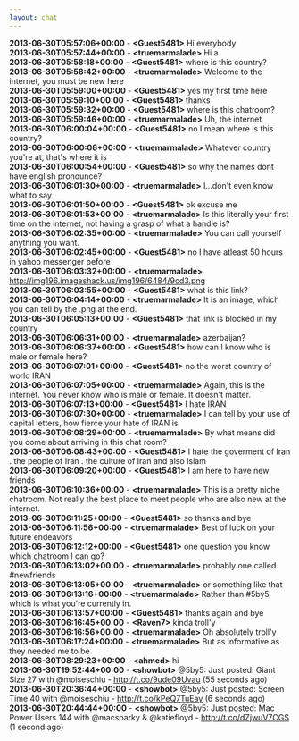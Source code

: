 ```yaml
---
layout: chat
---
```

**2013-06-30T05:57:06+00:00** - **&lt;Guest5481&gt;** Hi everybody  
**2013-06-30T05:57:44+00:00** - **&lt;truemarmalade&gt;** Hi a  
**2013-06-30T05:58:18+00:00** - **&lt;Guest5481&gt;** where is this country?  
**2013-06-30T05:58:42+00:00** - **&lt;truemarmalade&gt;** Welcome to the internet, you must be new here  
**2013-06-30T05:59:00+00:00** - **&lt;Guest5481&gt;** yes my first time here  
**2013-06-30T05:59:10+00:00** - **&lt;Guest5481&gt;** thanks  
**2013-06-30T05:59:32+00:00** - **&lt;Guest5481&gt;** where is this chatroom?  
**2013-06-30T05:59:46+00:00** - **&lt;truemarmalade&gt;** Uh, the internet  
**2013-06-30T06:00:04+00:00** - **&lt;Guest5481&gt;** no I mean where is this country?  
**2013-06-30T06:00:08+00:00** - **&lt;truemarmalade&gt;** Whatever country you're at, that's where it is  
**2013-06-30T06:00:54+00:00** - **&lt;Guest5481&gt;** so why the names dont have english pronounce?  
**2013-06-30T06:01:30+00:00** - **&lt;truemarmalade&gt;** I...don't even know what to say  
**2013-06-30T06:01:50+00:00** - **&lt;Guest5481&gt;** ok excuse me  
**2013-06-30T06:01:53+00:00** - **&lt;truemarmalade&gt;** Is this literally your first time on the internet, not having a grasp of what a handle is?  
**2013-06-30T06:02:35+00:00** - **&lt;truemarmalade&gt;** You can call yourself anything you want.  
**2013-06-30T06:02:45+00:00** - **&lt;Guest5481&gt;** no I have atleast 50 hours in yahoo messenger before  
**2013-06-30T06:03:32+00:00** - **&lt;truemarmalade&gt;** http://img196.imageshack.us/img196/6484/9cd3.png  
**2013-06-30T06:03:55+00:00** - **&lt;Guest5481&gt;** what is this link?  
**2013-06-30T06:04:14+00:00** - **&lt;truemarmalade&gt;** It is an image, which you can tell by the .png at the end.  
**2013-06-30T06:05:13+00:00** - **&lt;Guest5481&gt;** that link is blocked in my country  
**2013-06-30T06:06:31+00:00** - **&lt;truemarmalade&gt;** azerbaijan?  
**2013-06-30T06:06:37+00:00** - **&lt;Guest5481&gt;** how can I know who is male or female here?  
**2013-06-30T06:07:01+00:00** - **&lt;Guest5481&gt;** no the worst country of world IRAN  
**2013-06-30T06:07:05+00:00** - **&lt;truemarmalade&gt;** Again, this is the internet. You never know who is male or female. It doesn't matter.  
**2013-06-30T06:07:13+00:00** - **&lt;Guest5481&gt;** I hate IRAN  
**2013-06-30T06:07:30+00:00** - **&lt;truemarmalade&gt;** I can tell by your use of capital letters, how fierce your hate of IRAN is  
**2013-06-30T06:08:29+00:00** - **&lt;truemarmalade&gt;** By what means did you come about arriving in this chat room?  
**2013-06-30T06:08:43+00:00** - **&lt;Guest5481&gt;** I hate the goverment of Iran . the people of Iran . the culture of Iran and also Islam  
**2013-06-30T06:09:20+00:00** - **&lt;Guest5481&gt;** I am here to have new friends  
**2013-06-30T06:10:36+00:00** - **&lt;truemarmalade&gt;** This is a pretty niche chatroom. Not really the best place to meet people who are also new at the internet.  
**2013-06-30T06:11:25+00:00** - **&lt;Guest5481&gt;** so thanks and bye  
**2013-06-30T06:11:56+00:00** - **&lt;truemarmalade&gt;** Best of luck on your future endeavors  
**2013-06-30T06:12:12+00:00** - **&lt;Guest5481&gt;** one question you know which chatroom I can go?  
**2013-06-30T06:13:02+00:00** - **&lt;truemarmalade&gt;** probably one called #newfriends  
**2013-06-30T06:13:05+00:00** - **&lt;truemarmalade&gt;** or something like that  
**2013-06-30T06:13:16+00:00** - **&lt;truemarmalade&gt;** Rather than #5by5, which is what you're currently in.  
**2013-06-30T06:13:57+00:00** - **&lt;Guest5481&gt;** thanks again and bye  
**2013-06-30T06:16:45+00:00** - **&lt;Raven7&gt;** kinda troll'y  
**2013-06-30T06:16:56+00:00** - **&lt;truemarmalade&gt;** Oh absolutely troll'y  
**2013-06-30T06:17:24+00:00** - **&lt;truemarmalade&gt;** But as informative as they needed me to be  
**2013-06-30T08:29:23+00:00** - **&lt;ahmed&gt;** hi  
**2013-06-30T19:52:44+00:00** - **&lt;showbot&gt;** @5by5: Just posted: Giant Size 27 with @moiseschiu - http://t.co/9ude09Uvau (55 seconds ago)  
**2013-06-30T20:36:44+00:00** - **&lt;showbot&gt;** @5by5: Just posted: Screen Time 40 with @moiseschiu - http://t.co/kPeQ7TuEay (6 seconds ago)  
**2013-06-30T20:44:44+00:00** - **&lt;showbot&gt;** @5by5: Just posted: Mac Power Users 144 with @macsparky &amp; @katiefloyd - http://t.co/dZjwuV7CGS (1 second ago)  
